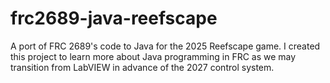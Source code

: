 # frc2689-java-reefscape
A port of FRC 2689's code to Java for the 2025 Reefscape game. I created this project to learn more about Java programming in FRC as we may transition from LabVIEW in advance of the 2027 control system. 
